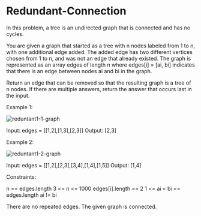 # Redundant-Connection

In this problem, a tree is an undirected graph that is connected and has no cycles.

You are given a graph that started as a tree with n nodes labeled from 1 to n, with one additional edge added. The added edge has two different vertices chosen from 1 to n, and was not an edge that already existed. The graph is represented as an array edges of length n where edges[i] = [ai, bi] indicates that there is an edge between nodes ai and bi in the graph.

Return an edge that can be removed so that the resulting graph is a tree of n nodes. If there are multiple answers, return the answer that occurs last in the input.

Example 1:

![reduntant1-1-graph](https://user-images.githubusercontent.com/88260025/222917424-837f1abb-2604-4b4d-afb7-d73e37f2cf01.jpg)

Input: edges = [[1,2],[1,3],[2,3]]
Output: [2,3]

Example 2:

![reduntant1-2-graph](https://user-images.githubusercontent.com/88260025/222917441-0bb765c4-792f-4b41-b203-1b5451901713.jpg)

Input: edges = [[1,2],[2,3],[3,4],[1,4],[1,5]]
Output: [1,4]
 

Constraints:

n == edges.length
3 <= n <= 1000
edges[i].length == 2
1 <= ai < bi <= edges.length
ai != bi

There are no repeated edges.
The given graph is connected.
